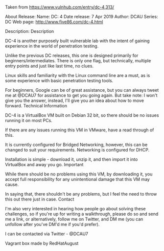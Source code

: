 Taken from https://www.vulnhub.com/entry/dc-4,313/ 

About Release:
    Name: DC: 4
    Date release: 7 Apr 2019
    Author: DCAU
    Series: DC
    Web page: http://www.five86.com/dc-4.html

Description:
Description

DC-4 is another purposely built vulnerable lab with the intent of gaining experience in the world of penetration testing.

Unlike the previous DC releases, this one is designed primarily for beginners/intermediates. There is only one flag, but technically, multiple entry points and just like last time, no clues.

Linux skills and familiarity with the Linux command line are a must, as is some experience with basic penetration testing tools.

For beginners, Google can be of great assistance, but you can always tweet me at @DCAU7 for assistance to get you going again. But take note: I won't give you the answer, instead, I'll give you an idea about how to move forward.
Technical Information

DC-4 is a VirtualBox VM built on Debian 32 bit, so there should be no issues running it on most PCs.

If there are any issues running this VM in VMware, have a read through of this.

It is currently configured for Bridged Networking, however, this can be changed to suit your requirements. Networking is configured for DHCP.

Installation is simple - download it, unzip it, and then import it into VirtualBox and away you go.
Important

While there should be no problems using this VM, by downloading it, you accept full responsibility for any unintentional damage that this VM may cause.

In saying that, there shouldn't be any problems, but I feel the need to throw this out there just in case.
Contact

I'm also very interested in hearing how people go about solving these challenges, so if you're up for writing a walkthrough, please do so and send me a link, or alternatively, follow me on Twitter, and DM me (you can unfollow after you've DM'd me if you'd prefer).

I can be contacted via Twitter - @DCAU7

Vagrant box made by RedHatAugust
